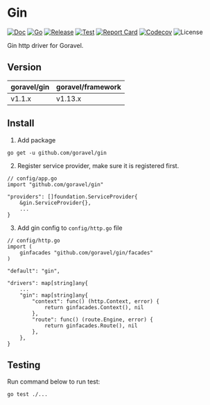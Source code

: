 # Gin

[![Doc](https://pkg.go.dev/badge/github.com/goravel/gin)](https://pkg.go.dev/github.com/goravel/gin)
[![Go](https://img.shields.io/github/go-mod/go-version/goravel/gin)](https://go.dev/)
[![Release](https://img.shields.io/github/release/goravel/gin.svg)](https://github.com/goravel/gin/releases)
[![Test](https://github.com/goravel/gin/actions/workflows/test.yml/badge.svg)](https://github.com/goravel/gin/actions)
[![Report Card](https://goreportcard.com/badge/github.com/goravel/gin)](https://goreportcard.com/report/github.com/goravel/gin)
[![Codecov](https://codecov.io/gh/goravel/gin/branch/master/graph/badge.svg)](https://codecov.io/gh/goravel/gin)
![License](https://img.shields.io/github/license/goravel/gin)

Gin http driver for Goravel.

## Version

| goravel/gin | goravel/framework |
|-------------|-------------------|
| v1.1.x      | v1.13.x           |

## Install

1. Add package

```
go get -u github.com/goravel/gin
```

2. Register service provider, make sure it is registered first.

```
// config/app.go
import "github.com/goravel/gin"

"providers": []foundation.ServiceProvider{
    &gin.ServiceProvider{},
    ...
}
```

3. Add gin config to `config/http.go` file

```
// config/http.go
import (
    ginfacades "github.com/goravel/gin/facades"
)

"default": "gin",

"drivers": map[string]any{
    ...
    "gin": map[string]any{
        "context": func() (http.Context, error) {
            return ginfacades.Context(), nil
        },
        "route": func() (route.Engine, error) {
            return ginfacades.Route(), nil
        },
    },
}
```

## Testing

Run command below to run test:

```
go test ./...
```
